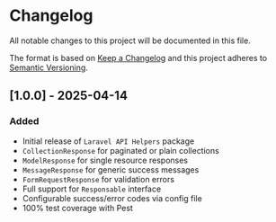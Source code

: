 # Changelog

All notable changes to this project will be documented in this file.

The format is based on [Keep a Changelog](https://keepachangelog.com/)
and this project adheres to [Semantic Versioning](https://semver.org/).

## [1.0.0] - 2025-04-14
### Added
- Initial release of `Laravel API Helpers` package
- `CollectionResponse` for paginated or plain collections
- `ModelResponse` for single resource responses
- `MessageResponse` for generic success messages
- `FormRequestResponse` for validation errors
- Full support for `Responsable` interface
- Configurable success/error codes via config file
- 100% test coverage with Pest
